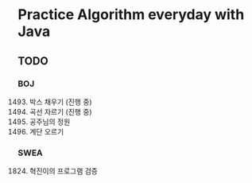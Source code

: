 #  Practice Algorithm everyday with Java

## TODO
### BOJ
1493. 박스 채우기 (진행 중) <br>
14865. 곡선 자르기 (진행 중) <br>
2457. 공주님의 정원 <br>
2579. 계단 오르기 <br>
### SWEA
1824. 혁진이의 프로그램 검증 <br>